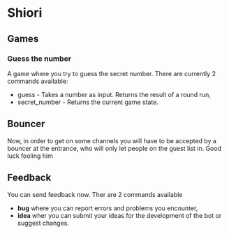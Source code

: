 # Shiori

## Games
### Guess the number
A game where you try to guess the secret number. 
There are currently 2 commands available:
* guess - Takes a number as input. Returns the result of a round run,
* secret_number - Returns the current game state.

## Bouncer
Now, in order to get on some channels you will have to be accepted by a bouncer at the entrance, who will only let people on the guest list in. Good luck fooling him

## Feedback
You can send feedback now. Ther are 2 commands available
* **bug** where you can report errors and problems you encounter,
* **idea** wher you can submit your ideas for the development of the bot or suggest changes.